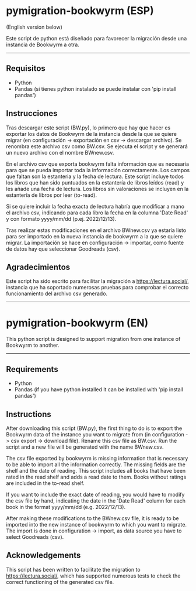 # pymigration-bookwyrm (ESP)

(English version below)

Este script de python está diseñado para favorecer la migración desde una instancia de Bookwyrm a otra.

---

## Requisitos

- Python
- Pandas (si tienes python instalado se puede instalar con 'pip install pandas')


## Instrucciones

Tras descargar este script (BW.py), lo primero que hay que hacer es exportar los datos de Bookwyrm de la instancia desde la que se quiere migrar (en configuración -> exportación en csv -> descargar archivo). Se renombra este archivo csv como BW.csv. Se ejecuta el script y se generará un nuevo archivo con el nombre BWnew.csv.

En el archivo csv que exporta bookwyrm falta información que es necesaria para que se pueda importar toda la información correctamente. Los campos que faltan son la estanteria y la fecha de lectura. Este script incluye todos los libros que han sido puntuados en la estantería de libros leídos (read) y les añade una fecha de lectura. Los libros sin valoraciones se incluyen en la estantería de libros por leer (to-read).

Si se quiere incluir la fecha exacta de lectura habría que modificar a mano el archivo csv, indicando para cada libro la fecha en la columna 'Date Read' y con formato yyyy/mm/dd (p.ej. 2022/12/13).

Tras realizar estas modificaciones en el archivo BWnew.csv ya estaría listo para ser importado en la nueva instancia de bookwyrm a la que se quiere migrar. La importación se hace en configuración -> importar, como fuente de datos hay que seleccionar Goodreads (csv).


## Agradecimientos

Este script ha sido escrito para facilitar la migración a https://lectura.social/, instancia que ha soportado numerosas pruebas para comprobar el correcto funcionamiento del archivo csv generado.

---

# pymigration-bookwyrm (EN)

This python script is designed to support migration from one instance of Bookwyrm to another.

---

## Requirements

- Python
- Pandas (if you have python installed it can be installed with 'pip install pandas')


## Instructions

After downloading this script (BW.py), the first thing to do is to export the Bookwyrm data of the instance you want to migrate from (in configuration -> csv export -> download file). Rename this csv file as BW.csv. Run the script and a new file will be generated with the name BWnew.csv.

The csv file exported by bookwyrm is missing information that is necessary to be able to import all the information correctly. The missing fields are the shelf and the date of reading. This script includes all books that have been rated in the read shelf and adds a read date to them. Books without ratings are included in the to-read shelf.

If you want to include the exact date of reading, you would have to modify the csv file by hand, indicating the date in the 'Date Read' column for each book in the format yyyy/mm/dd (e.g. 2022/12/13).

After making these modifications to the BWnew.csv file, it is ready to be imported into the new instance of bookwyrm to which you want to migrate. The import is done in configuration -> import, as data source you have to select Goodreads (csv).

## Acknowledgements

This script has been written to facilitate the migration to https://lectura.social/, which has supported numerous tests to check the correct functioning of the generated csv file.
